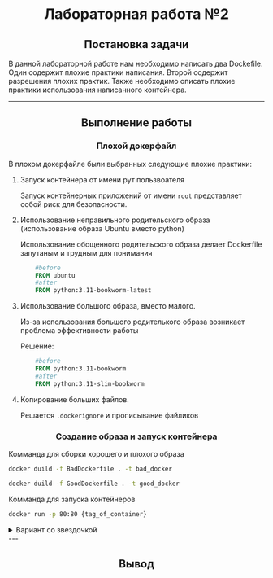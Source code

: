<h1 align="center">Лабораторная работа №2</h1>

<h2 align="center">Постановка задачи</h2>
В данной лабораторной работе нам необходимо написать два Dockefile. Один содержит плохие практики написания. Второй содержит разрешения плохих практик. Также необходимо описать плохие практики использования написанного контейнера.

---

<h2 align="center">Выполнение работы</h2>

<h3 align="center">Плохой докерфайл</h3>

В плохом докерфайле были выбранных следующие плохие практики:

1. Запуск контейнера от имени рут пользвоателя 

    Запуск контейнерных приложений от имени `root` представляет собой риск для безопасности.

2. Использование неправильного родительского образа (использование образа Ubuntu вместо python)

    Использование обощенного родительского образа делает Dockerfile запутаным и трудным для понимания

    ```Dockerfile
        #before
        FROM ubuntu
        #after
        FROM python:3.11-bookworm-latest
    ```

3. Использование большого образа, вместо малого.

    Из-за использования большого родителького образа возникает проблема эффективности работы
 
    Решение:
    ```Dockerfile 
        #before
        FROM python:3.11-bookworm
        #after
        FROM python:3.11-slim-bookworm
    ```

4. Копирование больших файлов. 

   Решается `.dockerignore`  и прописывание файликов


<h3 align="center">Создание образа и запуск контейнера</h3>

Комманда для сборки хорошего и плохого образа
```bash
docker duild -f BadDockerfile . -t bad_docker
```
```bash
docker duild -f GoodDockerfile . -t good_docker
```

Комманда для запуска контейнеров

```bash
docker run -p 80:80 {tag_of_container}
```

<details>
<summary> Вариант со звездочкой</summary>
   1. Установка minikube (для MacOS)

   ```bash
      brew install minikube
   ```

   2. Запуск кластера 

   ```bash
   minikube start && minikube dashboard
   ```

   3. Пуш образа в репозиторий Dockerhub
   
   ```bash
   docker push waswel/dev-ops-itmo:
   ```

</details>
---

<h2 align="center">Вывод</h2>
